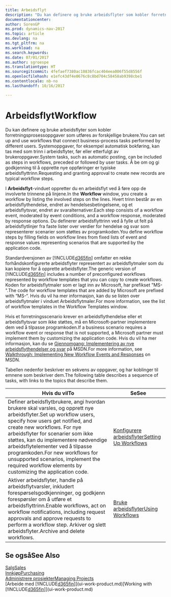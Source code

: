 ```yaml
---
title: Arbeidsflyt
description: "Du kan definere og bruke arbeidsflyter som kobler forretningsprosessoppgaver som utføres av forskjellige brukere. Systemoppgaver, for eksempel automatisk bokføring, kan tas med som trinn i arbeidsflyter, før eller etterfulgt av brukeroppgaver. Å be om og gi godkjenning til å opprette nye oppføringer er typiske arbeidsflyttrinn."
documentationcenter: 
author: SorenGP
ms.prod: dynamics-nav-2017
ms.topic: article
ms.devlang: na
ms.tgt_pltfrm: na
ms.workload: na
ms.search.keywords: 
ms.date: 07/01/2017
ms.author: sgroespe
ms.translationtype: HT
ms.sourcegitcommit: 4fefaef7380ac10836fcac404eea006f55d8556f
ms.openlocfilehash: e1efc43df4e0676c8c8bd704c58458ab9398cbe1
ms.contentlocale: nb-no
ms.lasthandoff: 10/16/2017

---
```

# <a name="workflow"></a><span data-ttu-id="48c82-105">Arbeidsflyt</span><span class="sxs-lookup"><span data-stu-id="48c82-105">Workflow</span></span>
<span data-ttu-id="48c82-106">Du kan definere og bruke arbeidsflyter som kobler forretningsprosessoppgaver som utføres av forskjellige brukere.</span><span class="sxs-lookup"><span data-stu-id="48c82-106">You can set up and use workflows that connect business-process tasks performed by different users.</span></span> <span data-ttu-id="48c82-107">Systemoppgaver, for eksempel automatisk bokføring, kan tas med som trinn i arbeidsflyter, før eller etterfulgt av brukeroppgaver.</span><span class="sxs-lookup"><span data-stu-id="48c82-107">System tasks, such as automatic posting, can be included as steps in workflows, preceded or followed by user tasks.</span></span> <span data-ttu-id="48c82-108">Å be om og gi godkjenning til å opprette nye oppføringer er typiske arbeidsflyttrinn.</span><span class="sxs-lookup"><span data-stu-id="48c82-108">Requesting and granting approval to create new records are typical workflow steps.</span></span>  

 <span data-ttu-id="48c82-109">I **Arbeidsflyt**-vinduet oppretter du en arbeidsflyt ved å føre opp de involverte trinnene på linjene.</span><span class="sxs-lookup"><span data-stu-id="48c82-109">In the **Workflow** window, you create a workflow by listing the involved steps on the lines.</span></span> <span data-ttu-id="48c82-110">Hvert trinn består av en arbeidsflythendelse, endret av hendelsesbetingelsene, og et arbeidsflytsvar, endret av svaralternativer.</span><span class="sxs-lookup"><span data-stu-id="48c82-110">Each step consists of a workflow event, moderated by event conditions, and a workflow response, moderated by response options.</span></span> <span data-ttu-id="48c82-111">Du definerer arbeidsflyttrinn ved å fylle ut felt på arbeidsflytlinjer fra faste lister over verdier for hendelse og svar som representerer scenarier som støttes av programkoden.</span><span class="sxs-lookup"><span data-stu-id="48c82-111">You define workflow steps by filling fields on workflow lines from fixed lists of event and response values representing scenarios that are supported by the application code.</span></span>  

 <span data-ttu-id="48c82-112">Standardversjonen av [!INCLUDE[d365fin](includes/d365fin_md.md)] omfatter en rekke forhåndskonfigurerte arbeidsflyter representert av arbeidsflytmaler som du kan kopiere for å opprette arbeidsflyter.</span><span class="sxs-lookup"><span data-stu-id="48c82-112">The generic version of [!INCLUDE[d365fin](includes/d365fin_md.md)] includes a number of preconfigured workflows represented by workflow templates that you can copy to create workflows.</span></span> <span data-ttu-id="48c82-113">Koden for arbeidsflytmaler som er lagt inn av Microsoft, har prefikset "MS-".</span><span class="sxs-lookup"><span data-stu-id="48c82-113">The code for workflow templates that are added by Microsoft are prefixed with “MS-“.</span></span> <span data-ttu-id="48c82-114">Hvis du vil ha mer informasjon, kan du se listen over arbeidsflytmaler i vinduet Arbeidsflytmaler.</span><span class="sxs-lookup"><span data-stu-id="48c82-114">For more information, see the list of workflow templates in the Workflow Templates window.</span></span>  

 <span data-ttu-id="48c82-115">Hvis et forretningsscenario krever en arbeidsflythendelse eller et arbeidsflytsvar som ikke støttes, må en Microsoft-partner implementere dem ved å tilpasse programkoden.</span><span class="sxs-lookup"><span data-stu-id="48c82-115">If a business scenario requires a workflow event or response that is not supported, a Microsoft partner must implement them by customizing the application code.</span></span> <span data-ttu-id="48c82-116">Hvis du vil ha mer informasjon, kan du se [Gjennomgang: Implementering av nye arbeidsflythendelser og svar](https://msdn.microsoft.com/en-us/library/mt574349.aspx) på MSDN.</span><span class="sxs-lookup"><span data-stu-id="48c82-116">For more information, see [Walkthrough: Implementing New Workflow Events and Responses](https://msdn.microsoft.com/en-us/library/mt574349.aspx) on MSDN.</span></span>  

 <span data-ttu-id="48c82-117">Tabellen nedenfor beskriver en sekvens av oppgaver, og har koblinger til emnene som beskriver dem.</span><span class="sxs-lookup"><span data-stu-id="48c82-117">The following table describes a sequence of tasks, with links to the topics that describe them.</span></span>  

|<span data-ttu-id="48c82-118">**Hvis du vil**</span><span class="sxs-lookup"><span data-stu-id="48c82-118">**To**</span></span>|<span data-ttu-id="48c82-119">**Se**</span><span class="sxs-lookup"><span data-stu-id="48c82-119">**See**</span></span>|  
|------------|-------------|  
|<span data-ttu-id="48c82-120">Definer arbeidsflytbrukere, angi hvordan brukere skal varsles, og opprett nye arbeidsflyter.</span><span class="sxs-lookup"><span data-stu-id="48c82-120">Set up workflow users, specify how users get notified, and create new workflows.</span></span> <span data-ttu-id="48c82-121">For nye arbeidsflyter for scenarier som ikke støttes, kan du implementere nødvendige arbeidsflytelementer ved å tilpasse programkoden.</span><span class="sxs-lookup"><span data-stu-id="48c82-121">For new workflows for unsupported scenarios, implement the required workflow elements by customizing the application code.</span></span>|[<span data-ttu-id="48c82-122">Konfigurere arbeidsflyter</span><span class="sxs-lookup"><span data-stu-id="48c82-122">Setting Up Workflows</span></span>](across-set-up-workflows.md)|  
|<span data-ttu-id="48c82-123">Aktiver arbeidsflyter, handle på arbeidsflytvarsler, inkludert forespørselsgodkjenninger, og godkjenn forespørsler om å utføre et arbeidsflyttrinn.</span><span class="sxs-lookup"><span data-stu-id="48c82-123">Enable workflows, act on workflow notifications, including request approvals and approve requests to perform a workflow step.</span></span> <span data-ttu-id="48c82-124">Arkiver og slett arbeidsflyter.</span><span class="sxs-lookup"><span data-stu-id="48c82-124">Archive and delete workflows.</span></span>|[<span data-ttu-id="48c82-125">Bruke arbeidsflyter</span><span class="sxs-lookup"><span data-stu-id="48c82-125">Using Workflows</span></span>](across-use-workflows.md)|  

## <a name="see-also"></a><span data-ttu-id="48c82-126">Se også</span><span class="sxs-lookup"><span data-stu-id="48c82-126">See Also</span></span>  
[<span data-ttu-id="48c82-127">Salg</span><span class="sxs-lookup"><span data-stu-id="48c82-127">Sales</span></span>](sales-manage-sales.md)  
[<span data-ttu-id="48c82-128">Innkjøp</span><span class="sxs-lookup"><span data-stu-id="48c82-128">Purchasing</span></span>](purchasing-manage-purchasing.md)  
[<span data-ttu-id="48c82-129">Administrere prosjekter</span><span class="sxs-lookup"><span data-stu-id="48c82-129">Managing Projects</span></span>](projects-manage-projects.md)  
<span data-ttu-id="48c82-130">[Arbeide med [!INCLUDE[d365fin](includes/d365fin_md.md)]](ui-work-product.md)</span><span class="sxs-lookup"><span data-stu-id="48c82-130">[Working with [!INCLUDE[d365fin](includes/d365fin_md.md)]](ui-work-product.md)</span></span>

